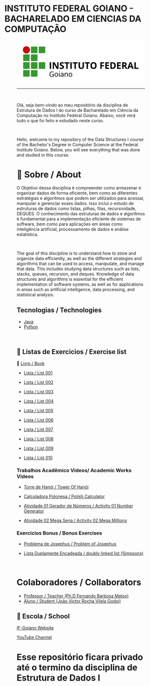 # INSTITUTO FEDERAL GOIANO - BACHARELADO EM CIENCIAS DA COMPUTAÇÃO
<figure>

  <img src="logo IF-Goiano.png" alt="IF-Goiano logo">

---

<br>
  
Olá, seja bem-vindo ao meu repositório da disciplina de Estrutura de Dados I do curso de Bacharelado em Ciência da Computação no Instituto Federal Goiano. Abaixo, você verá tudo o que foi feito e estudado neste curso.
  

<br>

  
Hello, welcome to my repository of the Data Structures I course of the Bachelor's Degree in Computer Science at the Federal Institute Goiano. Below, you will see everything that was done and studied in this course.


# :rocket: Sobre / About

O Objetivo dessa disciplina é compreender como armazenar e organizar dados de forma eficiente, bem como as
diferentes estratégias e algoritmos que podem ser utilizados para acessar, manipular e gerenciar esses dados. Isso
inclui o estudo de estruturas de dados como listas, pilhas, filas, recursividade, DEQUES. O conhecimento das
estruturas de dados e algoritmos é fundamental para a implementação eficiente de sistemas de software, bem
como para aplicações em áreas como inteligência artificial, processamento de dados e análise estatística.

<br>

The goal of this discipline is to understand how to store and organize data efficiently, as well as the different strategies and algorithms that can be used to access, manipulate, and manage that data. This includes studying data structures such as lists, stacks, queues, recursion, and deques. Knowledge of data structures and algorithms is essential for the efficient implementation of software systems, as well as for applications in areas such as artificial intelligence, data processing, and statistical analysis.


## Tecnologias / Technologies

* [Java](https://www.java.com/pt-BR/)
* [Python](https://www.python.org/)


<br>

## :memo: Listas de Exercicios / Exercise list

:closed_book: [Livro / Book](https://www.academia.edu/40204594/Algoritmos_Anita_Lopes_e_Guto_Garcia)
  
  * [Lista / List 001](https://github.com/Joao-Victor-RVG/IF-Goiano-ED1/tree/main/Exercises/Lists/Lista%20001)
  
  * [Lista / List 002](https://github.com/Joao-Victor-RVG/IF-Goiano-ED1/tree/main/Exercises/Lists/Lista%20002)
  
  * [Lista / List 003](https://github.com/Joao-Victor-RVG/IF-Goiano-ED1/tree/main/Exercises/Lists/Lista%20003)
  
  * [Lista / List 004](https://github.com/Joao-Victor-RVG/IF-Goiano-ED1/tree/main/Exercises/Lists/Lista%20004)
  
  * [Lista / List 005](https://github.com/Joao-Victor-RVG/IF-Goiano-ED1/tree/main/Exercises/Lists/Lista%20005)
  
  * [Lista / List 006](https://github.com/Joao-Victor-RVG/IF-Goiano-ED1/tree/main/Exercises/Lists/Lista%20006)
  
  * [Lista / List 007](https://github.com/Joao-Victor-RVG/IF-Goiano-ED1/tree/main/Exercises/Lists/Lista%20007)

  * [Lista / List 008](https://github.com/Joao-Victor-RVG/IF-Goiano-ED1/tree/main/Exercises/Lists/Lista%20008)

  * [Lista / List 009](https://github.com/Joao-Victor-RVG/IF-Goiano-ED1/tree/main/Exercises/Lists/Lista%20009)

  * [Lista / List 010](https://github.com/Joao-Victor-RVG/IF-Goiano-ED1/tree/main/Exercises/Lists/Lista%20010)

 

### Trabalhos Acadêmico Videos/ Academic Works Videos
  
  * [Torre de Hanói / Tower Of Hanói](https://github.com/Joao-Victor-RVG/IF-Goiano-ED1/tree/main/Exercises/Videos/Tower%20of%20Hanoi)
  
  * [Calculadora Polonesa / Polish Calculator](https://github.com/Joao-Victor-RVG/IF-Goiano-ED1/tree/main/Exercises/Videos/Calculator)

  * [Atividade 01 Gerador de Números / Activity 01 Number Generator](https://github.com/Joao-Victor-RVG/IF-Goiano-ED1/tree/main/Exercises/Videos/Video%2003)

  * [Atividade 02 Mega Sena / Activity 02 Mega Millions](https://github.com/Joao-Victor-RVG/IF-Goiano-ED1/tree/main/Exercises/Videos/Video%2004)


### Exercicios Bonus / Bonus Exercises 
  
  * [Problema de Josephus / Problem of Josephus](https://github.com/Joao-Victor-RVG/IF-Goiano-ED1/tree/main/Exercises/Bonus%20Exercises/Josephus%20Problem)
  
  * [Lista Duplamente Encadeada / doubly linked list (Simpsons)](https://github.com/Joao-Victor-RVG/IF-Goiano-ED1/tree/main/Exercises/Bonus%20Exercises/Simpsons)


<br>

# Colaboradores / Collaborators

  * [Professor / Teacher (Ph.D Fernando Barbosa Matos)](https://github.com/N077urno)
  * [Aluno / Student (João Victor Rocha Vilela Godoi)](https://github.com/Joao-Victor-RVG)
  
## 🏫 Escola / School 

[IF-Goiano Website](https://ifgoiano.edu.br/home/index.php)

[YouTube Channel](https://www.youtube.com/user/ifgoiano)

# Esse repositório ficara privado até o termino da disciplina de Estrutura de Dados I
